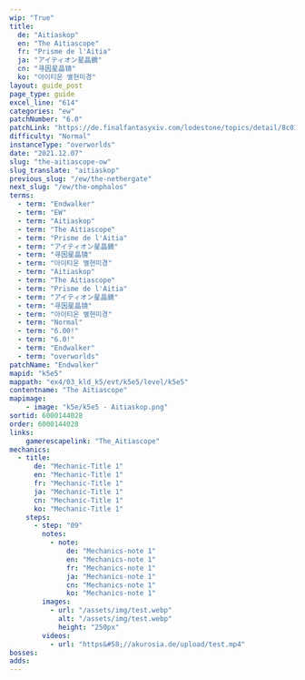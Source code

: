 ```yaml
---
wip: "True"
title:
  de: "Aitiaskop"
  en: "The Aitiascope"
  fr: "Prisme de l'Aitia"
  ja: "アイティオン星晶鏡"
  cn: "寻因星晶镜"
  ko: "아이티온 별현미경"
layout: guide_post
page_type: guide
excel_line: "614"
categories: "ew"
patchNumber: "6.0"
patchLink: "https://de.finalfantasyxiv.com/lodestone/topics/detail/8c0146ce7f89035f0f27dcad1edcf30d3037fcf5"
difficulty: "Normal"
instanceType: "overworlds"
date: "2021.12.07"
slug: "the-aitiascope-ow"
slug_translate: "aitiaskop"
previous_slug: "/ew/the-nethergate"
next_slug: "/ew/the-omphalos"
terms:
  - term: "Endwalker"
  - term: "EW"
  - term: "Aitiaskop"
  - term: "The Aitiascope"
  - term: "Prisme de l'Aitia"
  - term: "アイティオン星晶鏡"
  - term: "寻因星晶镜"
  - term: "아이티온 별현미경"
  - term: "Aitiaskop"
  - term: "The Aitiascope"
  - term: "Prisme de l'Aitia"
  - term: "アイティオン星晶鏡"
  - term: "寻因星晶镜"
  - term: "아이티온 별현미경"
  - term: "Normal"
  - term: "6.00!"
  - term: "6.0!"
  - term: "Endwalker"
  - term: "overworlds"
patchName: "Endwalker"
mapid: "k5e5"
mappath: "ex4/03_kld_k5/evt/k5e5/level/k5e5"
contentname: "The Aitiascope"
mapimage:
    - image: "k5e/k5e5 - Aitiaskop.png"
sortid: 6000144028
order: 6000144028
links:
    gamerescapelink: "The_Aitiascope"
mechanics:
  - title:
      de: "Mechanic-Title 1"
      en: "Mechanic-Title 1"
      fr: "Mechanic-Title 1"
      ja: "Mechanic-Title 1"
      cn: "Mechanic-Title 1"
      ko: "Mechanic-Title 1"
    steps:
      - step: "09"
        notes:
          - note:
              de: "Mechanics-note 1"
              en: "Mechanics-note 1"
              fr: "Mechanics-note 1"
              ja: "Mechanics-note 1"
              cn: "Mechanics-note 1"
              ko: "Mechanics-note 1"
        images:
          - url: "/assets/img/test.webp"
            alt: "/assets/img/test.webp"
            height: "250px"
        videos:
          - url: "https&#58;//akurosia.de/upload/test.mp4"
bosses:
adds:
---
```

